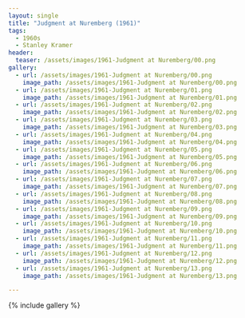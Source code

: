 ```yaml
---
layout: single
title: "Judgment at Nuremberg (1961)"
tags:
  - 1960s 
  - Stanley Kramer
header:
  teaser: /assets/images/1961-Judgment at Nuremberg/00.png
gallery:
  - url: /assets/images/1961-Judgment at Nuremberg/00.png
    image_path: /assets/images/1961-Judgment at Nuremberg/00.png  
  - url: /assets/images/1961-Judgment at Nuremberg/01.png
    image_path: /assets/images/1961-Judgment at Nuremberg/01.png
  - url: /assets/images/1961-Judgment at Nuremberg/02.png
    image_path: /assets/images/1961-Judgment at Nuremberg/02.png
  - url: /assets/images/1961-Judgment at Nuremberg/03.png
    image_path: /assets/images/1961-Judgment at Nuremberg/03.png
  - url: /assets/images/1961-Judgment at Nuremberg/04.png
    image_path: /assets/images/1961-Judgment at Nuremberg/04.png
  - url: /assets/images/1961-Judgment at Nuremberg/05.png
    image_path: /assets/images/1961-Judgment at Nuremberg/05.png
  - url: /assets/images/1961-Judgment at Nuremberg/06.png
    image_path: /assets/images/1961-Judgment at Nuremberg/06.png
  - url: /assets/images/1961-Judgment at Nuremberg/07.png
    image_path: /assets/images/1961-Judgment at Nuremberg/07.png
  - url: /assets/images/1961-Judgment at Nuremberg/08.png
    image_path: /assets/images/1961-Judgment at Nuremberg/08.png
  - url: /assets/images/1961-Judgment at Nuremberg/09.png
    image_path: /assets/images/1961-Judgment at Nuremberg/09.png
  - url: /assets/images/1961-Judgment at Nuremberg/10.png
    image_path: /assets/images/1961-Judgment at Nuremberg/10.png
  - url: /assets/images/1961-Judgment at Nuremberg/11.png
    image_path: /assets/images/1961-Judgment at Nuremberg/11.png
  - url: /assets/images/1961-Judgment at Nuremberg/12.png
    image_path: /assets/images/1961-Judgment at Nuremberg/12.png
  - url: /assets/images/1961-Judgment at Nuremberg/13.png
    image_path: /assets/images/1961-Judgment at Nuremberg/13.png

---
```

{% include gallery %}
